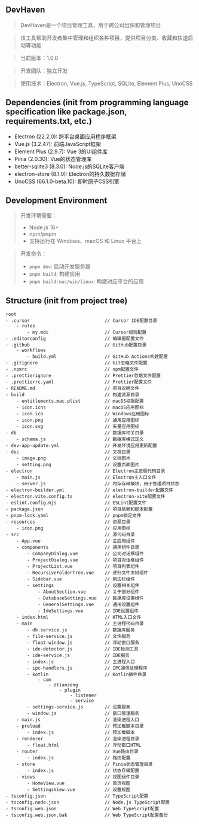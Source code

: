 ## DevHaven

> DevHaven是一个项目管理工具，用于跨公司组织和管理项目

> 该工具帮助开发者集中管理和组织各种项目，提供项目分类、收藏和快速启动等功能

> 当前版本：1.0.0

> 开发团队：独立开发

> 使用技术：Electron, Vue.js, TypeScript, SQLite, Element Plus, UnoCSS



## Dependencies (init from programming language specification like package.json, requirements.txt, etc.)

* Electron (22.2.0): 跨平台桌面应用程序框架
* Vue.js (3.2.47): 前端JavaScript框架
* Element Plus (2.9.7): Vue 3的UI组件库
* Pinia (2.0.30): Vue的状态管理库
* better-sqlite3 (8.3.0): Node.js的SQLite客户端
* electron-store (8.1.0): Electron的持久数据存储
* UnoCSS (66.1.0-beta.10): 即时原子CSS引擎


## Development Environment

> 开发环境需要：
> - Node.js 16+
> - npm/pnpm
> - 支持运行在 Windows、macOS 和 Linux 平台上

> 开发命令：
> - `pnpm dev`: 启动开发服务器
> - `pnpm build`: 构建应用
> - `pnpm build:mac/win/linux`: 构建对应平台的应用


## Structure (init from project tree)

```
root
- .cursor                            // Cursor IDE配置目录
    - rules
        - my.mdc                     // Cursor规则配置
- .editorconfig                      // 编辑器配置文件
- .github                            // GitHub配置目录
    - workflows
        - build.yml                  // GitHub Actions构建配置
- .gitignore                         // Git忽略文件配置
- .npmrc                             // npm配置文件
- .prettierignore                    // Prettier忽略文件配置
- .prettierrc.yaml                   // Prettier配置文件
- README.md                          // 项目说明文件
- build                              // 构建资源目录
    - entitlements.mac.plist         // macOS权限配置
    - icon.icns                      // macOS应用图标
    - icon.ico                       // Windows应用图标
    - icon.png                       // 通用应用图标
    - icon.svg                       // 矢量应用图标
- db                                 // 数据库相关目录
    - schema.js                      // 数据库模式定义
- dev-app-update.yml                 // 开发环境应用更新配置
- doc                                // 文档目录
    - image.png                      // 文档图片
    - setting.png                    // 设置页面图片
- electron                           // Electron主进程代码目录
    - main.js                        // Electron主入口文件
    - server.js                      // 内存存储模块，用于管理项目状态
- electron-builder.yml               // electron-builder配置文件
- electron.vite.config.ts            // electron-vite配置文件
- eslint.config.mjs                  // ESLint配置文件
- package.json                       // 项目依赖和脚本配置
- pnpm-lock.yaml                     // pnpm锁定文件
- resources                          // 资源目录
    - icon.png                       // 应用图标
- src                                // 源代码目录
    - App.vue                        // 主应用组件
    - components                     // 通用组件目录
        - CompanyDialog.vue          // 公司对话框组件
        - ProjectDialog.vue          // 项目对话框组件
        - ProjectList.vue            // 项目列表组件
        - RecursiveFolderTree.vue    // 递归文件夹树组件
        - Sidebar.vue                // 侧边栏组件
        - settings                   // 设置相关组件
            - AboutSection.vue       // 关于部分组件
            - DatabaseSettings.vue   // 数据库设置组件
            - GeneralSettings.vue    // 通用设置组件
            - IdeSettings.vue        // IDE设置组件
    - index.html                     // HTML入口文件
    - main                           // 主进程代码目录
        - db.service.js              // 数据库服务
        - file-service.js            // 文件服务
        - float-window.js            // 浮动窗口服务
        - ide-detector.js            // IDE检测工具
        - ide-service.js             // IDE服务
        - index.js                   // 主进程入口
        - ipc-handlers.js            // IPC通信处理程序
        - kotlin                     // Kotlin插件目录
            - com
                - ztianzeng
                    - plugin
                        - listener
                        - service
        - settings-service.js        // 设置服务
        - window.js                  // 窗口管理服务
    - main.js                        // 渲染进程入口
    - preload                        // 预加载脚本目录
        - index.js                   // 预加载脚本
    - renderer                       // 渲染进程目录
        - float.html                 // 浮动窗口HTML
    - router                         // Vue路由目录
        - index.js                   // 路由配置
    - store                          // Pinia状态管理目录
        - index.js                   // 状态存储配置
    - views                          // 视图组件目录
        - HomeView.vue               // 首页视图
        - SettingsView.vue           // 设置视图
- tsconfig.json                      // TypeScript配置
- tsconfig.node.json                 // Node.js TypeScript配置
- tsconfig.web.json                  // Web TypeScript配置
- tsconfig.web.json.bak              // Web TypeScript配置备份
```
